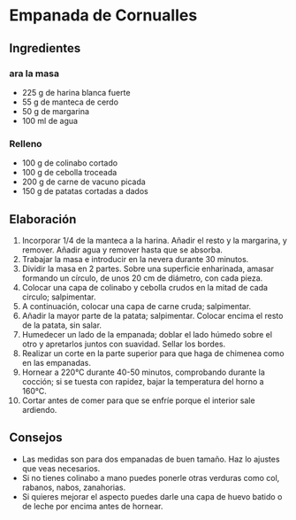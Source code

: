 # Empanada de Cornualles
## Ingredientes
### ara la masa
- 225 g de harina blanca fuerte
- 55 g de manteca de cerdo
- 50 g de margarina
- 100 ml de agua
### Relleno
- 100 g de colinabo cortado
- 100 g de cebolla troceada
- 200 g de carne de vacuno picada 
- 150 g de patatas cortadas a dados
## Elaboración
1. Incorporar 1/4 de la manteca a la harina. Añadir el resto y la margarina, y remover. Añadir agua y remover hasta que se absorba.
2. Trabajar la masa e introducir en la nevera durante 30 minutos. 
3. Dividir la masa en 2 partes. Sobre una superficie enharinada, amasar formando un círculo, de unos 20 cm de diámetro, con cada pieza.
4. Colocar una capa de colinabo y cebolla crudos en la mitad de cada circulo; salpimentar.
5. A continuación, colocar una capa de carne cruda; salpimentar.
6. Añadir la mayor parte de la patata; salpimentar. Colocar encima el resto de la patata, sin salar.
7. Humedecer un lado de la empanada; doblar el lado húmedo sobre el otro y apretarlos juntos con suavidad. Sellar los bordes.
8. Realizar un corte en la parte superior para que haga de chimenea como en las empanadas.
9. Hornear a 220°C durante 40-50 minutos, comprobando durante la cocción; si se tuesta con rapidez, bajar la temperatura del horno a 160°C.
10. Cortar antes de comer para que se enfríe porque el interior sale ardiendo.
## Consejos
- Las medidas son para dos empanadas de buen tamaño. Haz lo ajustes que veas necesarios.
- Si no tienes colinabo a mano puedes ponerle otras verduras como col, rabanos, nabos, zanahorias.
- Si quieres mejorar el aspecto puedes darle una capa de huevo batido o de leche por encima antes de hornear.
